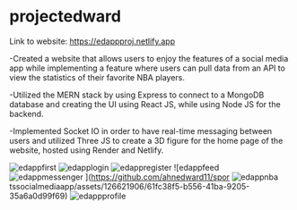 # projectedward
Link to website: https://edappproj.netlify.app

-Created a website that allows users to enjoy the features of a social media app while implementing a feature where users can pull data from an API to view the statistics of their favorite NBA players.

-Utilized the MERN stack by using Express to connect to a MongoDB database and creating the UI using React JS, while using Node JS for the backend.

-Implemented Socket IO in order to have real-time messaging between users and utilized Three JS to create a 3D figure for the home page of the website, hosted using Render and Netlify.


![edappfirst](https://github.com/ahnedward11/sportssocialmediaapp/assets/126621906/a115e72d-f7cb-49b9-98b4-0fe1e2e5a267)
![edapplogin](https://github.com/ahnedward11/sportssocialmediaapp/assets/126621906/cd383cbe-c424-423d-8b66-b2aa5e89c44e)
![edappregister](https://github.com/ahnedward11/sportssocialmediaapp/assets/126621906/453951db-1143-4770-96a6-03eccd5fc841)
![edappfeed
![edappmessenger](https://github.com/ahnedward11/sportssocialmediaapp/assets/126621906/0509a479-4a16-4328-8ea7-c954c53286e9)
](https://github.com/ahnedward11/spor
![edappnba](https://github.com/ahnedward11/sportssocialmediaapp/assets/126621906/14812c96-3c99-45c9-bebe-6b8ca39870f3)
tssocialmediaapp/assets/126621906/61fc38f5-b556-41ba-9205-35a6a0d99f69)
![edappprofile](https://github.com/ahnedward11/sportssocialmediaapp/assets/126621906/90874665-6a49-42d9-af67-ba7e4f115ccb)

